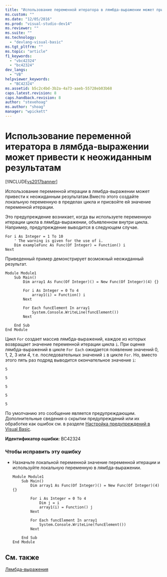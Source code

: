 ```yaml
---
title: "Использование переменной итератора в лямбда-выражении может привести к неожиданным результатам | Microsoft Docs"
ms.custom: ""
ms.date: "12/05/2016"
ms.prod: "visual-studio-dev14"
ms.reviewer: ""
ms.suite: ""
ms.technology: 
  - "devlang-visual-basic"
ms.tgt_pltfrm: ""
ms.topic: "article"
f1_keywords: 
  - "vbc42324"
  - "bc42324"
dev_langs: 
  - "VB"
helpviewer_keywords: 
  - "BC42324"
ms.assetid: b5c2c4bd-3b2a-4a73-aaeb-55728eb03b68
caps.latest.revision: 8
caps.handback.revision: 8
author: "stevehoag"
ms.author: "shoag"
manager: "wpickett"
---
```

# Использование переменной итератора в лямбда-выражении может привести к неожиданным результатам
[!INCLUDE[vs2017banner](../../../csharp/includes/vs2017banner.md)]

Использование переменной итерации в лямбда\-выражении может привести к неожиданным результатам.Вместо этого создайте локальную переменную в пределах цикла и присвойте ей значение переменной итерации.  
  
 Это предупреждение возникает, когда вы используете переменную итерации цикла в лямбда\-выражении, объявленном внутри цикла.  Например, предупреждение выводится в следующем случае.  
  
```vb#  
For i As Integer = 1 To 10  
    ' The warning is given for the use of i.  
    Dim exampleFunc As Func(Of Integer) = Function() i  
Next  
```  
  
 Приведенный пример демонстрирует возможный неожиданный результат.  
  
```vb#  
Module Module1  
    Sub Main()  
        Dim array1 As Func(Of Integer)() = New Func(Of Integer)(4) {}  
  
        For i As Integer = 0 To 4  
            array1(i) = Function() i  
        Next  
  
        For Each funcElement In array1  
            System.Console.WriteLine(funcElement())  
        Next  
  
    End Sub  
End Module  
```  
  
 Цикл `For` создает массив лямбда\-выражений, каждое из которых возвращает значение переменной итерации цикла `i`.  При оценке лямбда\-выражений в цикле `For Each` ожидается появление значений 0, 1, 2, 3 или 4, т.е. последовательных значений `i` в цикле `For`.  Но, вместо этого пять раз подряд выводится окончательное значение `i`:  
  
 `5`  
  
 `5`  
  
 `5`  
  
 `5`  
  
 `5`  
  
 По умолчанию это сообщение является предупреждающим.  Дополнительные сведения о скрытии предупреждений или их обработке как ошибок см. в разделе [Настройка предупреждений в Visual Basic](/visual-studio/ide/configuring-warnings-in-visual-basic).  
  
 **Идентификатор ошибки:** BC42324  
  
### Чтобы исправить эту ошибку  
  
-   Назначьте локальной переменной значение переменной итерации и используйте локальную переменную в лямбда\-выражении.  
  
    ```vb#  
    Module Module1  
        Sub Main()  
            Dim array1 As Func(Of Integer)() = New Func(Of Integer)(4) {}  
  
            For i As Integer = 0 To 4  
                Dim j = i  
                array1(i) = Function() j  
            Next  
  
            For Each funcElement In array1  
                System.Console.WriteLine(funcElement())  
            Next  
  
        End Sub  
    End Module  
    ```  
  
## См. также  
 [Лямбда\-выражения](../../../visual-basic/programming-guide/language-features/procedures/lambda-expressions.md)